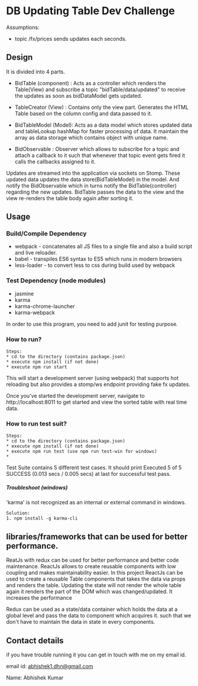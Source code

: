 DB Updating Table Dev Challenge
===============================

Assumptions:
* topic /fx/prices sends updates each seconds.

Design
---
It is divided into 4 parts.

* BidTable (component) : Acts as a controller which renders the Table(View) and subscribe a topic
                         "bidTable/data/updated" to receive the updates as soon as bidDataModel gets updated.
                        
* TableCreator (View) : Contains only the view part. Generates the HTML Table based on the column 
                        config and data passed to it.
                        
* BidTableModel (Model): Acts as a data model which stores updated data and tableLookup hashMap for faster processing of data.
                         It maintain the array as data storage which contains object with unique name.   
                                
* BidObservable : Observer which allows to subscribe for a topic and attach a callback to it such that 
                  whenever that topic event gets fired it calls the callbacks assigned to it.

Updates are streamed into the application via sockets on Stomp. These updated data updates the data store(BidTableModel)
in the model. 
And notify the BidObservable which in turns notify the BidTable(controller) regarding the new updates.
BidTable passes the data to the view and the view re-renders the table body again after sorting it.

Usage
-----

### Build/Compile Dependency ###
* webpack - concatenates all JS files to a single file and also a build script and live reloader.
* babel - transpiles ES6 syntax to ES5 which runs in modern browsers
* less-loader - to convert less to css during build used by webpack

### Test Dependency (node modules) ###
* jasmine
* karma 
* karma-chrome-launcher
* karma-webpack

In order to use this program, you need to add junit for testing purpose.

### How to run? ###
```
Steps:
* cd to the directory (contains package.json)
* execute npm install (if not done)
* execute npm run start
```

This will start a development server (using webpack)
that supports hot reloading but also provides a stomp/ws endpoint providing fake
fx updates.

Once you've started the development server, navigate to http://localhost:8011
to get started and view the sorted table with real time data.

### How to run test suit? ###
```
Steps:
* cd to the directory (contains package.json)
* execute npm install (if not done)
* execute npm run test (use npm run test-win for windows)
* 
```

Test Suite contains 5 different test cases.
It should print  Executed 5 of 5 SUCCESS (0.013 secs / 0.005 secs) at last for successful test pass.
  
##### Troubleshoot (windows) #####
'karma' is not recognized as an internal or external command in  windows.

```
Solution: 
1. npm install -g karma-cli
```

libraries/frameworks that can be used for better performance.
----
ReatJs with redux can be used for better performance and better code maintenance.
ReactJs allows to create reusable components with low coupling and makes maintainability easier.
In this project ReactJs can be used to create a reusable Table components that takes the data via props and renders the table.
Updating the state will not render the whole table again it renders the part of the DOM which was changed/updated. 
It increases the performance 

Redux can be used as a state/data container which holds the data at a global level and pass
the data to component which acquires it.
such that we don't have to maintain the data in state in every components.


Contact details
---
if you have trouble running it you can get in touch with me on my email id.

email id: abhishek1.dhn@gmail.com

Name: Abhishek Kumar
